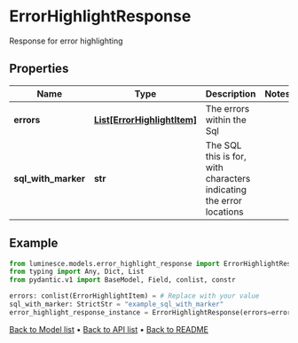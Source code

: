 # ErrorHighlightResponse

Response for error highlighting
## Properties
Name | Type | Description | Notes
------------ | ------------- | ------------- | -------------
**errors** | [**List[ErrorHighlightItem]**](ErrorHighlightItem.md) | The errors within the Sql | 
**sql_with_marker** | **str** | The SQL this is for, with characters indicating the error locations | 
## Example

```python
from luminesce.models.error_highlight_response import ErrorHighlightResponse
from typing import Any, Dict, List
from pydantic.v1 import BaseModel, Field, conlist, constr

errors: conlist(ErrorHighlightItem) = # Replace with your value
sql_with_marker: StrictStr = "example_sql_with_marker"
error_highlight_response_instance = ErrorHighlightResponse(errors=errors, sql_with_marker=sql_with_marker)

```

[Back to Model list](../README.md#documentation-for-models) &#8226; [Back to API list](../README.md#documentation-for-api-endpoints) &#8226; [Back to README](../README.md)

